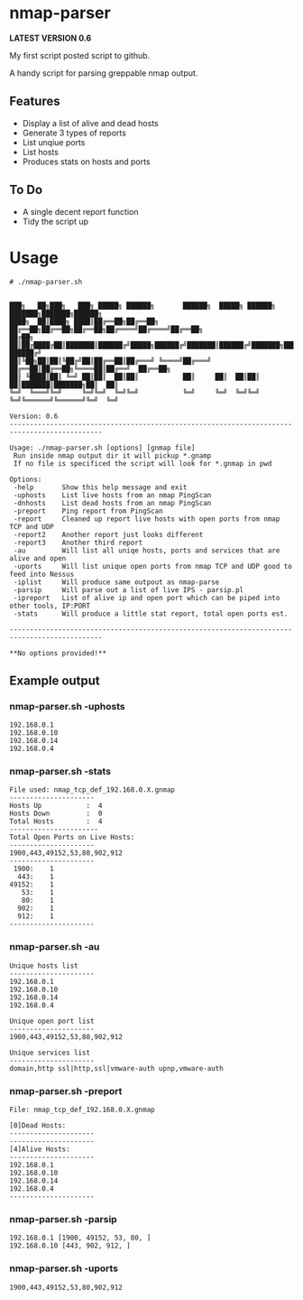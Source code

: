 # nmap-parser

**LATEST VERSION 0.6**

My first script posted script to github.

A handy script for parsing greppable nmap output.



## Features

* Display a list of alive and dead hosts
* Generate 3 types of reports
* List unqiue ports
* List hosts
* Produces stats on hosts and ports

## To Do

* A single decent report function
* Tidy the script up


# Usage

```
# ./nmap-parser.sh


███╗   ██╗███╗   ███╗ █████╗ ██████╗       ██████╗  █████╗ ██████╗ ███████╗███████╗██████╗
████╗  ██║████╗ ████║██╔══██╗██╔══██╗      ██╔══██╗██╔══██╗██╔══██╗██╔════╝██╔════╝██╔══██╗
██╔██╗ ██║██╔████╔██║███████║██████╔╝█████╗██████╔╝███████║██████╔╝███████╗█████╗  ██████╔╝
██║╚██╗██║██║╚██╔╝██║██╔══██║██╔═══╝ ╚════╝██╔═══╝ ██╔══██║██╔══██╗╚════██║██╔══╝  ██╔══██╗
██║ ╚████║██║ ╚═╝ ██║██║  ██║██║           ██║     ██║  ██║██║  ██║███████║███████╗██║  ██║
╚═╝  ╚═══╝╚═╝     ╚═╝╚═╝  ╚═╝╚═╝           ╚═╝     ╚═╝  ╚═╝╚═╝  ╚═╝╚══════╝╚══════╝╚═╝  ╚═╝

Version: 0.6
---------------------------------------------------------------------------------------------

Usage: ./nmap-parser.sh [options] [gnmap file]
 Run inside nmap output dir it will pickup *.gnamp
 If no file is specificed the script will look for *.gnmap in pwd

Options:  
 -help       Show this help message and exit
 -uphosts    List live hosts from an nmap PingScan
 -dnhosts    List dead hosts from an nmap PingScan
 -preport    Ping report from PingScan
 -report     Cleaned up report live hosts with open ports from nmap TCP and UDP
 -report2    Another report just looks different
 -report3    Another third report
 -au         Will list all uniqe hosts, ports and services that are alive and open
 -uports     Will list unique open ports from nmap TCP and UDP good to feed into Nessus
 -iplist     Will produce same outpout as nmap-parse
 -parsip     Will parse out a list of live IPS - parsip.pl
 -ipreport   List of alive ip and open port which can be piped into other tools, IP:PORT
 -stats      Will produce a little stat report, total open ports est.

---------------------------------------------------------------------------------------------

**No options provided!**
```


## Example output

### nmap-parser.sh -uphosts
```
192.168.0.1
192.168.0.10
192.168.0.14
192.168.0.4
```

### nmap-parser.sh -stats
```
File used: nmap_tcp_def_192.168.0.X.gnmap
---------------------
Hosts Up           :  4
Hosts Down         :  0
Total Hosts        :  4
----------------------
Total Open Ports on Live Hosts:
---------------------
1900,443,49152,53,80,902,912
---------------------
 1900:    1
  443:    1
49152:    1
   53:    1
   80:    1
  902:    1
  912:    1
---------------------
```

### nmap-parser.sh -au
```
Unique hosts list
---------------------
192.168.0.1
192.168.0.10
192.168.0.14
192.168.0.4

Unique open port list
---------------------
1900,443,49152,53,80,902,912

Unique services list
---------------------
domain,http ssl|http,ssl|vmware-auth upnp,vmware-auth
```

### nmap-parser.sh -preport
```
File: nmap_tcp_def_192.168.0.X.gnmap

[0]Dead Hosts:
---------------------
---------------------
[4]Alive Hosts:
---------------------
192.168.0.1
192.168.0.10
192.168.0.14
192.168.0.4
---------------------
```

### nmap-parser.sh -parsip
```
192.168.0.1 [1900, 49152, 53, 80, ]
192.168.0.10 [443, 902, 912, ]
```


### nmap-parser.sh -uports
```
1900,443,49152,53,80,902,912
```
